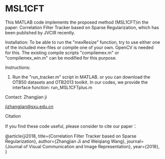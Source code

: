 # MSL1CFT
This MATLAB code implements the proposed method (MSL1CFT)in the paper: Correlation Filter Tracker based on Sparse Regularization, which has been published by JVCIR recently. 


Installation:
To be able to run the "mexResize" function, try to use either one of the included mex-files or compile one of your own. OpenCV is needed for this. The existing compile scripts "compilemex.m" or "compilemex_win.m" can be modified for this purpose.

Instructions:
1) Run the "run_tracker.m" script in MATLAB.
or you can download the OTB50 datasets and OTB2013 toolkit. In our codes, we provide the interface function: run_MSL1CFTplus.m 

Contact:
Zhangjian ji

jizhangjian@sxu.edu.cn


Citation

If you find these code useful, please consider to cite our paper：

@article{ji2018,
  title={Correlation Filter Tracker based on Sparse Regularization},
  author={Zhangjian Ji and Weiqiang Wang},
  journal={Journal of Visual Communication and Image Representation},
  year={2018},
}
